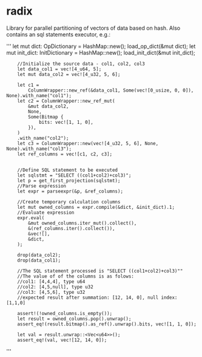 # radix

Library for parallel partitioning of vectors of data based on hash.
Also contains an sql statements executor, e.g.:

'''
let mut dict: OpDictionary = HashMap::new();
        load_op_dict(&mut dict);
        let mut init_dict: InitDictionary = HashMap::new();
        load_init_dict(&mut init_dict);

        //Initialize the source data - col1, col2, col3
        let data_col1 = vec![4_u64, 5];
        let mut data_col2 = vec![4_u32, 5, 6];

        let c1 =
            ColumnWrapper::new_ref(&data_col1, Some(vec![0_usize, 0, 0]), None).with_name("col1");
        let c2 = ColumnWrapper::new_ref_mut(
            &mut data_col2,
            None,
            Some(Bitmap {
                bits: vec![1, 1, 0],
            }),
        )
        .with_name("col2");
        let c3 = ColumnWrapper::new(vec![4_u32, 5, 6], None, None).with_name("col3");
        let ref_columns = vec![c1, c2, c3];


        //Define SQL statement to be executed
        let sqlstmt = "SELECT ((col1+col2)+col3)";
        let p = get_first_projection(sqlstmt);
        //Parse expression
        let expr = parseexpr(&p, &ref_columns);

        //Create temporary calculation columns
        let mut owned_columns = expr.compile(&dict, &init_dict).1;
        //Evaluate expression
        expr.eval(
            &mut owned_columns.iter_mut().collect(),
            &(ref_columns.iter().collect()),
            &vec![],
            &dict,
        );

        drop(data_col2);
        drop(data_col1);

        //The SQL statement processed is "SELECT ((col1+col2)+col3)""
        //The value of of the columns is as folows:
        //col1: [4,4,4], type u64
        //col2: [4,5,null], type u32
        //col3: [4,5,6], type u32
        //expected result after summation: [12, 14, 0], null index: [1,1,0]

        assert!(!owned_columns.is_empty());
        let result = owned_columns.pop().unwrap();
        assert_eq!(result.bitmap().as_ref().unwrap().bits, vec![1, 1, 0]);

        let val = result.unwrap::<Vec<u64>>();
        assert_eq!(val, vec![12, 14, 0]);

'''


